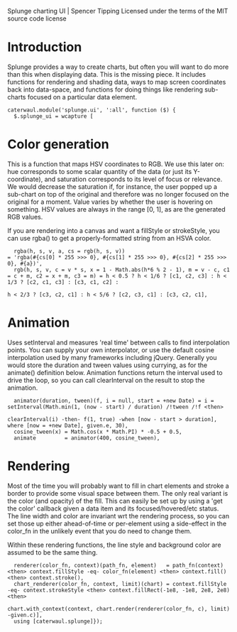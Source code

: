 Splunge charting UI | Spencer Tipping
Licensed under the terms of the MIT source code license

# Introduction

Splunge provides a way to create charts, but often you will want to do more than this when displaying data. This is the missing piece. It includes functions for rendering and shading data, ways to map
screen coordinates back into data-space, and functions for doing things like rendering sub-charts focused on a particular data element.

    caterwaul.module('splunge.ui', ':all', function ($) {
      $.splunge_ui = wcapture [

# Color generation

This is a function that maps HSV coordinates to RGB. We use this later on: hue corresponds to some scalar quantity of the data (or just its Y-coordinate), and saturation corresponds to its level of focus
or relevance. We would decrease the saturation if, for instance, the user popped up a sub-chart on top of the original and therefore was no longer focused on the original for a moment. Value varies by
whether the user is hovering on something. HSV values are always in the range [0, 1], as are the generated RGB values.

If you are rendering into a canvas and want a fillStyle or strokeStyle, you can use rgba() to get a properly-formatted string from an HSVA color.

      rgba(h, s, v, a, cs = rgb(h, s, v))                                                               = 'rgba(#{cs[0] * 255 >>> 0}, #{cs[1] * 255 >>> 0}, #{cs[2] * 255 >>> 0}, #{a})',
      rgb(h, s, v, c = v * s, x = 1 - Math.abs(h*6 % 2 - 1), m = v - c, c1 = c + m, c2 = x + m, c3 = m) = h < 0.5 ? h < 1/6 ? [c1, c2, c3] : h < 1/3 ? [c2, c1, c3] : [c3, c1, c2] :
                                                                                                                    h < 2/3 ? [c3, c2, c1] : h < 5/6 ? [c2, c3, c1] : [c3, c2, c1],

# Animation

Uses setInterval and measures 'real time' between calls to find interpolation points. You can supply your own interpolator, or use the default cosine interpolation used by many frameworks including
jQuery. Generally you would store the duration and tween values using currying, as for the animate() definition below. Animation functions return the interval used to drive the loop, so you can call
clearInterval on the result to stop the animation.

      animator(duration, tween)(f, i = null, start = +new Date) = i = setInterval(Math.min(1, (now - start) / duration) /!tween /!f <then>
                                                                                  clearInterval(i) -then- f(1, true) -when [now - start > duration], where [now = +new Date], given.e, 30),
      cosine_tween(x) = Math.cos(x * Math.PI) * -0.5 + 0.5,
      animate         = animator(400, cosine_tween),

# Rendering

Most of the time you will probably want to fill in chart elements and stroke a border to provide some visual space between them. The only real variant is the color (and opacity) of the fill. This can
easily be set up by using a 'get the color' callback given a data item and its focused/hovered/etc status. The line width and color are invariant wrt the rendering process, so you can set those up either
ahead-of-time or per-element using a side-effect in the color_fn in the unlikely event that you do need to change them.

Within these rendering functions, the line style and background color are assumed to be the same thing.

      renderer(color_fn, context)(path_fn, element)   = path_fn(context) <then> context.fillStyle -eq- color_fn(element) <then> context.fill() <then> context.stroke(),
      chart_renderer(color_fn, context, limit)(chart) = context.fillStyle -eq- context.strokeStyle <then> context.fillRect(-1e8, -1e8, 2e8, 2e8) <then>
                                                        chart.with_context(context, chart.render(renderer(color_fn, c), limit) -given.c)],
      using [caterwaul.splunge]});